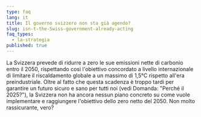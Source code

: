 ```yaml
---
type: faq
lang: it
title: Il governo svizzero non sta già agendo?
slug: isn-t-the-Swiss-government-already-acting
faq_types:
  - la-strategia
published: true
---
```

La Svizzera prevede di ridurre a zero le sue emissioni nette di carbonio entro il 2050, rispettando così l'obiettivo concordato a livello internazionale di limitare il riscaldamento globale a un massimo di 1,5°C rispetto all'era preindustriale. Oltre al fatto che questa scadenza è troppo tardi per garantire un futuro sicuro e sano per tutti noi (vedi Domanda: "Perché il 2025?"), la Svizzera non ha ancora nessun piano concreto su come vuole implementare e raggiungere l'obiettivo dello zero netto del 2050. Non molto rassicurante, vero?
